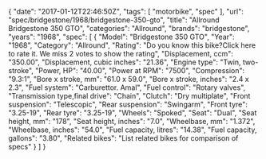 {
    "date": "2017-01-12T22:46:50Z",
    "tags": [
        "motorbike",
        "spec"
    ],
    "url": "spec\/bridgestone\/1968\/bridgestone-350-gto",
    "title": "Allround Bridgestone 350 GTO",
    "categories": "Allround",
    "brands": "bridgestone",
    "years": "1968",
    "spec": [
        {
            "Model": "Bridgestone 350 GTO",
            "Year": "1968",
            "Category": "Allround",
            "Rating": "Do you know this bike?Click here to rate it. We miss 2 votes to show the rating",
            "Displacement, ccm": "350.00",
            "Displacement, cubic inches": "21.36",
            "Engine type": "Twin, two-stroke",
            "Power, HP": "40.00",
            "Power at RPM": "7500",
            "Compression": "9.3:1",
            "Bore x stroke, mm": "61.0 x 59.0",
            "Bore x stroke, inches": "2.4 x 2.3",
            "Fuel system": "Carburettor. Amal",
            "Fuel control": "Rotary valves",
            "Transmission type,final drive": "Chain",
            "Clutch": "Dry multiplate",
            "Front suspension": "Telescopic",
            "Rear suspension": "Swingarm",
            "Front tyre": "3.25-19",
            "Rear tyre": "3.25-19",
            "Wheels": "Spoked",
            "Seat": "Dual",
            "Seat height, mm": "178",
            "Seat height, inches": "7.0",
            "Wheelbase, mm": "1.372",
            "Wheelbase, inches": "54.0",
            "Fuel capacity, litres": "14.38",
            "Fuel capacity, gallons": "3.80",
            "Related bikes": "List related bikes for comparison of specs"
        }
    ]
}